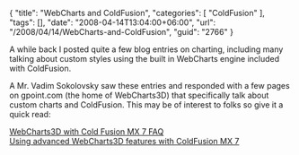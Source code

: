{
	"title": "WebCharts and ColdFusion",
	"categories": [
		"ColdFusion"
	],
	"tags": [],
	"date": "2008-04-14T13:04:00+06:00",
	"url": "/2008/04/14/WebCharts-and-ColdFusion",
	"guid": "2766"
}

A while back I posted quite a few blog entries on charting, including many talking about custom styles using the built in WebCharts engine included with ColdFusion.

A Mr. Vadim Sokolovsky saw these entries and responded with a few pages on gpoint.com (the home of WebCharts3D) that specifically talk about custom charts and ColdFusion. This may be of interest to folks so give it a quick read:

<a href="http://www.gpoint.com/website/WebCharts50/cf/faq.jsp">WebCharts3D with Cold Fusion MX 7 FAQ</a><br>
<a href="http://www.gpoint.com/website/WebCharts50/cf/tag.jsp">Using advanced WebCharts3D features with ColdFusion MX 7</a>